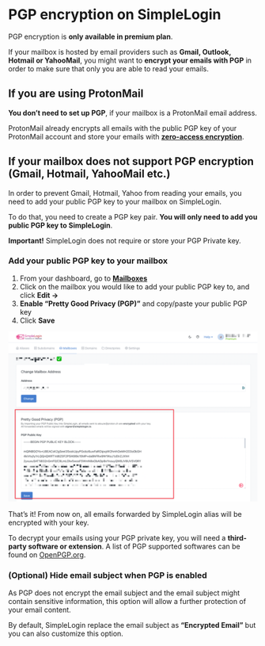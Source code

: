 # PGP encryption on SimpleLogin

PGP encryption is **only available in premium plan**.

If your mailbox is hosted by email providers such as **Gmail, Outlook, Hotmail or YahooMail**, you might want to **encrypt your emails with PGP** in order to make sure that only you are able to read your emails.

## **If you are using ProtonMail**

**You don’t need to set up PGP**, if your mailbox is a ProtonMail email address.

ProtonMail already encrypts all emails with the public PGP key of your ProtonMail account and store your emails with **[zero-access encryption](https://proton.me/blog/zero-access-encryption)**.

## **If your mailbox does not support PGP encryption (Gmail, Hotmail, YahooMail etc.)**

In order to prevent Gmail, Hotmail, Yahoo from reading your emails, you need to add your public PGP key to your mailbox on SimpleLogin.

To do that, you need to create a PGP key pair. **You will only need to add you public PGP key to SimpleLogin**.

**Important!** SimpleLogin does not require or store your PGP Private key.

### **Add your public PGP key to your mailbox**

1. From your dashboard, go to **[Mailboxes](https://app.simplelogin.io/dashboard/mailbox)**
2. Click on the mailbox you would like to add your public PGP key to, and click **Edit →**
3. **Enable “Pretty Good Privacy (PGP)”** and copy/paste your public PGP key
4. Click **Save**


![](./add-public-pgp-key-to-mailbox.png)

That’s it! From now on, all emails forwarded by SimpleLogin alias will be encrypted with your key.

To decrypt your emails using your PGP private key, you will need a **third-party software or extension**. A list of PGP supported softwares can be found on [OpenPGP.org](https://www.openpgp.org/software/).


### **(Optional) Hide email subject when PGP is enabled**

As PGP does not encrypt the email subject and the email subject might contain sensitive information, this option will allow a further protection of your email content.

By default, SimpleLogin replace the email subject as **“Encrypted Email”** but you can also customize this option.